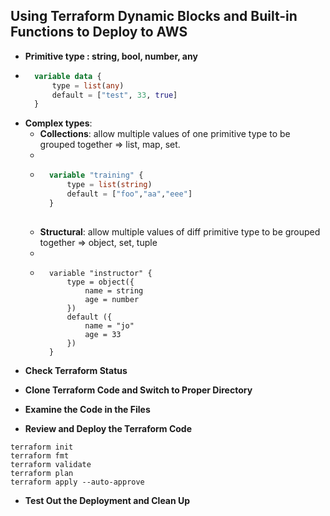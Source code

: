## **Using Terraform Dynamic Blocks and Built-in Functions to Deploy to AWS**

- **Primitive type : string, bool, number, any**
- ```tf
    variable data {
        type = list(any)
        default = ["test", 33, true]
    }
- **Complex types**: 
    - **Collections**: allow multiple values of one primitive type to be grouped together => list, map, set.
    -
    - ```tf
        variable "training" {
            type = list(string)
            default = ["foo","aa","eee"]
        }
    
    - **Structural**: allow multiple values of diff primitive type to be grouped together => object, set, tuple
    - 
    - ```
        variable "instructor" {
            type = object({
                name = string
                age = number
            })
            default ({
                name = "jo"
                age = 33
            })
        }

* **Check Terraform Status**

* **Clone Terraform Code and Switch to Proper Directory**

* **Examine the Code in the Files**

* **Review and Deploy the Terraform Code**

```
terraform init
terraform fmt
terraform validate
terraform plan
terraform apply --auto-approve
```

* **Test Out the Deployment and Clean Up**